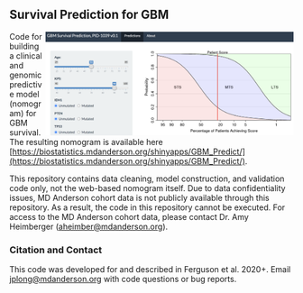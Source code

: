 ## Survival Prediction for GBM

<img src="nomogram.png" align="right" width="440" />

Code for building a clinical and genomic predictive model (nomogram) for GBM survival. The resulting nomogram is available here [https://biostatistics.mdanderson.org/shinyapps/GBM_Predict/](https://biostatistics.mdanderson.org/shinyapps/GBM_Predict/).

This repository contains data cleaning, model construction, and validation code only, not the web-based nomogram itself. Due to data confidentiality issues, MD Anderson cohort data is not publicly available through this repository. As a result, the code in this repository cannot be executed. For access to the MD Anderson cohort data, please contact Dr. Amy Heimberger (aheimber@mdanderson.org).

### Citation and Contact

This code was developed for and described in Ferguson et al. 2020+. Email jplong@mdanderson.org with code questions or bug reports.
